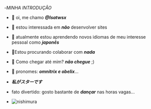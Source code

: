 -*MINHA INTRODUÇÂO*

- :cherries: oi, me chamo ***@Isatwsx***
- :cherries: estou interessada em ***não*** desenvolver sites
- :cherries: atualmente estou aprendendo novos idiomas de meu interesse pessoal como ***japonês***
- :cherries:Estou procurando colaborar com ***nada***
- :cherries: Como chegar até mim? ***não chegue*** ;)
- :cherries: pronomes: ***omnitrix e obelix***...
- ***私がスターです***
-  fato divertido: gosto bastante de ***dançar*** nas horas vagas...

- ![nishimura](https://i.pinimg.com/originals/2e/5a/1e/2e5a1edccccf99ca4eb98eee0792b1ec.gif)

<!---
Isatwsx/Isatwsx is a ✨ special ✨ repository because its `README.md` (this file) appears on your GitHub profile.
You can click the Preview link to take a look at your changes.
--->
